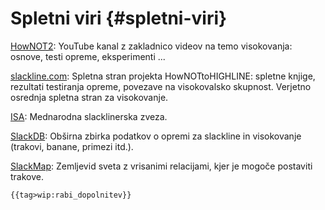 # Spletni viri {#spletni-viri}

[HowNOT2](/https:*www.youtube.com/c/HowNOT2): YouTube kanal z
zakladnico videov na temo visokovanja: osnove, testi opreme,
eksperimenti \...

[slackline.com](/https:*www.slackline.com/): Spletna stran
projekta HowNOTtoHIGHLINE: spletne knjige, rezultati testiranja opreme,
povezave na visokovalsko skupnost. Verjetno osrednja spletna stran za
visokovanje.

[ISA](/http:*www.slacklineinternational.org): Mednarodna
slacklinerska zveza.

[SlackDB](/https:*slackdb.com/): Obširna zbirka podatkov o
opremi za slackline in visokovanje (trakovi, banane, primezi itd.).

[SlackMap](/https:*slackmap.com): Zemljevid sveta z vrisanimi
relacijami, kjer je mogoče postaviti trakove.

```{=mediawiki}
{{tag>wip:rabi_dopolnitev}}
```
